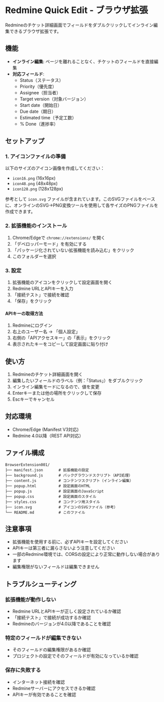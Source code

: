 # Redmine Quick Edit - ブラウザ拡張

Redmineのチケット詳細画面でフィールドをダブルクリックしてインライン編集できるブラウザ拡張です。

## 機能

- **インライン編集**: ページを離れることなく、チケットのフィールドを直接編集
- **対応フィールド**:
  - Status（ステータス）
  - Priority（優先度）
  - Assignee（担当者）
  - Target version（対象バージョン）
  - Start date（開始日）
  - Due date（期日）
  - Estimated time（予定工数）
  - % Done（進捗率）

## セットアップ

### 1. アイコンファイルの準備

以下のサイズのアイコン画像を作成してください：
- `icon16.png` (16x16px)
- `icon48.png` (48x48px)  
- `icon128.png` (128x128px)

参考として `icon.svg` ファイルが含まれています。このSVGファイルをベースに、オンラインのSVG→PNG変換ツールを使用して各サイズのPNGファイルを作成できます。

### 2. 拡張機能のインストール

1. Chrome/Edgeで `chrome://extensions/` を開く
2. 「デベロッパーモード」を有効にする
3. 「パッケージ化されていない拡張機能を読み込む」をクリック
4. このフォルダーを選択

### 3. 設定

1. 拡張機能のアイコンをクリックして設定画面を開く
2. Redmine URLとAPIキーを入力
3. 「接続テスト」で接続を確認
4. 「保存」をクリック

#### APIキーの取得方法

1. Redmineにログイン
2. 右上のユーザー名 → 「個人設定」
3. 右側の「APIアクセスキー」の「表示」をクリック
4. 表示されたキーをコピーして設定画面に貼り付け

## 使い方

1. Redmineのチケット詳細画面を開く
2. 編集したいフィールドのラベル（例：「Status」）をダブルクリック
3. インライン編集モードになるので、値を変更
4. Enterキーまたは他の場所をクリックして保存
5. Escキーでキャンセル

## 対応環境

- Chrome/Edge (Manifest V3対応)
- Redmine 4.0以降（REST API対応）

## ファイル構成

```
BrowserExtension001/
├── manifest.json       # 拡張機能の設定
├── background.js       # バックグラウンドスクリプト（API処理）
├── content.js          # コンテンツスクリプト（インライン編集）
├── popup.html          # 設定画面のHTML
├── popup.js            # 設定画面のJavaScript
├── popup.css           # 設定画面のスタイル
├── styles.css          # コンテンツ用スタイル
├── icon.svg            # アイコンのSVGファイル（参考）
└── README.md           # このファイル
```

## 注意事項

- 拡張機能を使用する前に、必ずAPIキーを設定してください
- APIキーは第三者に漏らさないよう注意してください
- 一部のRedmine環境では、CORSの設定により正常に動作しない場合があります
- 編集権限がないフィールドは編集できません

## トラブルシューティング

### 拡張機能が動作しない
- Redmine URLとAPIキーが正しく設定されているか確認
- 「接続テスト」で接続が成功するか確認
- Redmineのバージョンが4.0以降であることを確認

### 特定のフィールドが編集できない
- そのフィールドの編集権限があるか確認
- プロジェクトの設定でそのフィールドが有効になっているか確認

### 保存に失敗する
- インターネット接続を確認
- Redmineサーバーにアクセスできるか確認
- APIキーが有効であることを確認
